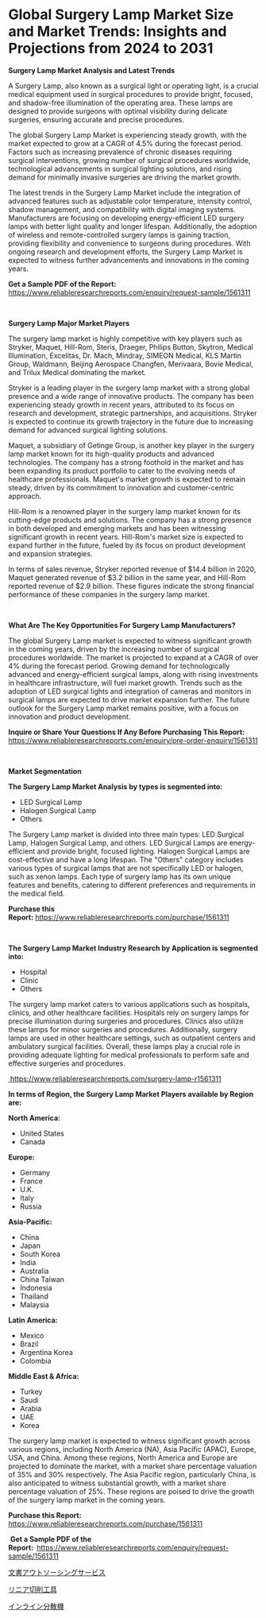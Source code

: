 <p><h1>Global Surgery Lamp Market Size and Market Trends: Insights and Projections from 2024 to 2031</h1></p><p><strong>Surgery Lamp Market Analysis and Latest Trends</strong></p>
<p><p>A Surgery Lamp, also known as a surgical light or operating light, is a crucial medical equipment used in surgical procedures to provide bright, focused, and shadow-free illumination of the operating area. These lamps are designed to provide surgeons with optimal visibility during delicate surgeries, ensuring accurate and precise procedures.</p><p>The global Surgery Lamp Market is experiencing steady growth, with the market expected to grow at a CAGR of 4.5% during the forecast period. Factors such as increasing prevalence of chronic diseases requiring surgical interventions, growing number of surgical procedures worldwide, technological advancements in surgical lighting solutions, and rising demand for minimally invasive surgeries are driving the market growth.</p><p>The latest trends in the Surgery Lamp Market include the integration of advanced features such as adjustable color temperature, intensity control, shadow management, and compatibility with digital imaging systems. Manufacturers are focusing on developing energy-efficient LED surgery lamps with better light quality and longer lifespan. Additionally, the adoption of wireless and remote-controlled surgery lamps is gaining traction, providing flexibility and convenience to surgeons during procedures. With ongoing research and development efforts, the Surgery Lamp Market is expected to witness further advancements and innovations in the coming years.</p></p>
<p><strong>Get a Sample PDF of the Report:&nbsp;</strong> <a href="https://www.reliableresearchreports.com/enquiry/request-sample/1561311">https://www.reliableresearchreports.com/enquiry/request-sample/1561311</a></p>
<p>&nbsp;</p>
<p><strong>Surgery Lamp Major Market Players</strong></p>
<p><p>The surgery lamp market is highly competitive with key players such as Stryker, Maquet, Hill-Rom, Steris, Draeger, Philips Button, Skytron, Medical Illumination, Excelitas, Dr. Mach, Mindray, SIMEON Medical, KLS Martin Group, Waldmann, Beijing Aerospace Changfen, Merivaara, Bovie Medical, and Trilux Medical dominating the market.</p><p>Stryker is a leading player in the surgery lamp market with a strong global presence and a wide range of innovative products. The company has been experiencing steady growth in recent years, attributed to its focus on research and development, strategic partnerships, and acquisitions. Stryker is expected to continue its growth trajectory in the future due to increasing demand for advanced surgical lighting solutions.</p><p>Maquet, a subsidiary of Getinge Group, is another key player in the surgery lamp market known for its high-quality products and advanced technologies. The company has a strong foothold in the market and has been expanding its product portfolio to cater to the evolving needs of healthcare professionals. Maquet's market growth is expected to remain steady, driven by its commitment to innovation and customer-centric approach.</p><p>Hill-Rom is a renowned player in the surgery lamp market known for its cutting-edge products and solutions. The company has a strong presence in both developed and emerging markets and has been witnessing significant growth in recent years. Hill-Rom's market size is expected to expand further in the future, fueled by its focus on product development and expansion strategies.</p><p>In terms of sales revenue, Stryker reported revenue of $14.4 billion in 2020, Maquet generated revenue of $3.2 billion in the same year, and Hill-Rom reported revenue of $2.9 billion. These figures indicate the strong financial performance of these companies in the surgery lamp market.</p></p>
<p>&nbsp;</p>
<p><strong>What Are The Key Opportunities For Surgery Lamp Manufacturers?</strong></p>
<p><p>The global Surgery Lamp market is expected to witness significant growth in the coming years, driven by the increasing number of surgical procedures worldwide. The market is projected to expand at a CAGR of over 4% during the forecast period. Growing demand for technologically advanced and energy-efficient surgical lamps, along with rising investments in healthcare infrastructure, will fuel market growth. Trends such as the adoption of LED surgical lights and integration of cameras and monitors in surgical lamps are expected to drive market expansion further. The future outlook for the Surgery Lamp market remains positive, with a focus on innovation and product development.</p></p>
<p><strong>Inquire or Share Your Questions If Any Before Purchasing This Report:</strong> <a href="https://www.reliableresearchreports.com/enquiry/pre-order-enquiry/1561311">https://www.reliableresearchreports.com/enquiry/pre-order-enquiry/1561311</a></p>
<p>&nbsp;</p>
<p><strong>Market Segmentation</strong></p>
<p><strong>The Surgery Lamp Market Analysis by types is segmented into:</strong></p>
<p><ul><li>LED Surgical Lamp</li><li>Halogen Surgical Lamp</li><li>Others</li></ul></p>
<p><p>The Surgery Lamp market is divided into three main types: LED Surgical Lamp, Halogen Surgical Lamp, and others. LED Surgical Lamps are energy-efficient and provide bright, focused lighting. Halogen Surgical Lamps are cost-effective and have a long lifespan. The "Others" category includes various types of surgical lamps that are not specifically LED or halogen, such as xenon lamps. Each type of surgery lamp has its own unique features and benefits, catering to different preferences and requirements in the medical field.</p></p>
<p><strong>Purchase this Report:&nbsp;</strong><a href="https://www.reliableresearchreports.com/purchase/1561311">https://www.reliableresearchreports.com/purchase/1561311</a></p>
<p>&nbsp;</p>
<p><strong>The Surgery Lamp Market Industry Research by Application is segmented into:</strong></p>
<p><ul><li>Hospital</li><li>Clinic</li><li>Others</li></ul></p>
<p><p>The surgery lamp market caters to various applications such as hospitals, clinics, and other healthcare facilities. Hospitals rely on surgery lamps for precise illumination during surgeries and procedures. Clinics also utilize these lamps for minor surgeries and procedures. Additionally, surgery lamps are used in other healthcare settings, such as outpatient centers and ambulatory surgical facilities. Overall, these lamps play a crucial role in providing adequate lighting for medical professionals to perform safe and effective surgeries and procedures.</p></p>
<p><a href="https://www.reliableresearchreports.com/surgery-lamp-r1561311">&nbsp;https://www.reliableresearchreports.com/surgery-lamp-r1561311</a></p>
<p><strong>In terms of Region, the Surgery Lamp Market Players available by Region are:</strong></p>
<p>
    <p> <strong> North America: </strong>
        <ul>
            <li>United States</li>
            <li>Canada</li>
        </ul>
        </p> 
    <p> <strong> Europe: </strong>
        <ul>
            <li>Germany</li>
            <li>France</li>
            <li>U.K.</li>
            <li>Italy</li>
            <li>Russia</li>
        </ul>
        </p> 
    <p> <strong> Asia-Pacific: </strong>
        <ul>
            <li>China</li>
            <li>Japan</li>
            <li>South Korea</li>
            <li>India</li>
            <li>Australia</li>
            <li>China Taiwan</li>
            <li>Indonesia</li>
            <li>Thailand</li>
            <li>Malaysia</li>
        </ul>
        </p> 
    <p> <strong> Latin America: </strong>
        <ul>
            <li>Mexico</li>
            <li>Brazil</li>
            <li>Argentina Korea</li>
            <li>Colombia</li>
        </ul>
        </p> 
    <p> <strong> Middle East & Africa: </strong>
        <ul>
            <li>Turkey</li>
            <li>Saudi</li>
            <li>Arabia</li>
            <li>UAE</li>
            <li>Korea</li>
        </ul>
    </p>
    </p>
<p><p>The surgery lamp market is expected to witness significant growth across various regions, including North America (NA), Asia Pacific (APAC), Europe, USA, and China. Among these regions, North America and Europe are projected to dominate the market, with a market share percentage valuation of 35% and 30% respectively. The Asia Pacific region, particularly China, is also anticipated to witness substantial growth, with a market share percentage valuation of 25%. These regions are poised to drive the growth of the surgery lamp market in the coming years.</p></p>
<p><strong>Purchase this Report: </strong><a href="https://www.reliableresearchreports.com/purchase/1561311">https://www.reliableresearchreports.com/purchase/1561311</a></p>
<p>&nbsp;<strong>Get a Sample PDF of the Report:&nbsp;&nbsp;</strong><a href="https://www.reliableresearchreports.com/enquiry/request-sample/1561311">https://www.reliableresearchreports.com/enquiry/request-sample/1561311</a></p>
<p><strong></strong></p>
<p><p><a href="https://github.com/SarahFahey88/Market-Research-Report-List-1/blob/main/229698047940.md">文書アウトソーシングサービス</a></p><p><a href="https://github.com/ycmtqqhvk3273/Market-Research-Report-List-1/blob/main/168977947942.md">リニア切削工具</a></p><p><a href="https://github.com/mares423/Market-Research-Report-List-1/blob/main/770937047941.md">インライン分散機</a></p></p>